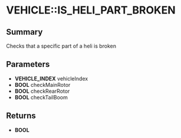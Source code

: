 # VEHICLE::IS_HELI_PART_BROKEN

## Summary
Checks that a specific part of a heli is broken

## Parameters
* **VEHICLE_INDEX** vehicleIndex
* **BOOL** checkMainRotor
* **BOOL** checkRearRotor
* **BOOL** checkTailBoom

## Returns
* **BOOL**